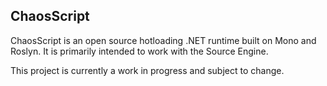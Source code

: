 ## ChaosScript

ChaosScript is an open source hotloading .NET runtime built on Mono and Roslyn. It is primarily intended to work with the Source Engine.

This project is currently a work in progress and subject to change.
